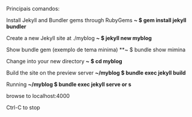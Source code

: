 Principais comandos:

Install Jekyll and Bundler gems through RubyGems
  **~ $ gem install jekyll bundler**

Create a new Jekyll site at ./myblog
  **~ $ jekyll new myblog**
  
Show bundle gem (exemplo de tema minima)
  **~ $ bundle show mimina

Change into your new directory
  **~ $ cd myblog**

Build the site on the preview server
  **~/myblog $ bundle exec jekyll build**

Running
  **~/myblog $ bundle exec jekyll serve or s**

browse to localhost:4000

Ctrl-C to stop
  

